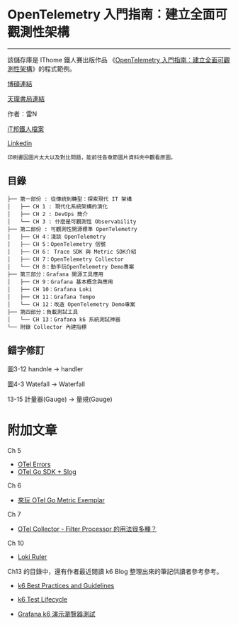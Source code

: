 # OpenTelemetry 入門指南︰建立全面可觀測性架構

---

該儲存庫是 IThome 鐵人賽出版作品 《[OpenTelemetry 入門指南︰建立全面可觀測性架構](https://www.drmaster.com.tw/bookinfo.asp?BookID=MP22334)》的程式範例。

[博碩連結](https://www.drmaster.com.tw/bookinfo.asp?BookID=MP22334)

[天瓏書局連結](https://www.tenlong.com.tw/products/9786263338739?list_name=p-r-zh_tw)

作者︰雷N

[iT邦鐵人檔案](https://ithelp.ithome.com.tw/users/20104930)

[Linkedin](https://www.linkedin.com/in/%E5%81%A5%E8%AA%A0-%E5%91%82-0631b4127/)

`印刷書因圖片太大以及對比問題，能前往各章節圖片資料夾中觀看原圖。`

## 目錄
```
├── 第一部份 : 從傳統到轉型：探索現代 IT 架構
│   ├── CH 1 : 現代化系統架構的演化
│   ├── CH 2 : DevOps 簡介
│   └── CH 3 : 什麼是可觀測性 Observability
├── 第二部份 : 可觀測性開源標準 OpenTelemetry
│   ├── CH 4：淺談 OpenTelemetry
│   ├── CH 5：OpenTelemetry 信號
│   ├── CH 6： Trace SDK 與 Metric SDK介紹
│   ├── CH 7：OpenTelemetry Collector
│   └── CH 8：動手玩OpenTelemetry Demo專案
├── 第三部分：Grafana 開源工具應用
│   ├── CH 9：Grafana 基本概念與應用
│   ├── CH 10：Grafana Loki
│   ├── CH 11：Grafana Tempo
│   └── CH 12：改造 OpenTelemetry Demo專案
├── 第四部分：負載測試工具
│   └── CH 13：Grafana k6 系統測試神器
└── 附錄 Collector 內建指標
```

## 錯字修訂

圖3-12 handnle -> handler

圖4-3 Watefall -> Waterfall

13-15 計量器(Gauge) -> 量規(Gauge)

# 附加文章

Ch 5 

- [OTel Errors](/ch5/OTel%20Errors.md)
- [OTel Go SDK + Slog](/ch5/rolldice/)

Ch 6
- [來玩 OTel Go Metric Exemplar](/ch6/exemplar/)

Ch 7
- [OTel Collector - Filter Processor 的用法很多種？](/ch7/filter_processor.md)

Ch 10
- [Loki Ruler](/ch10/loki_ruler/loki_ruler.md)

Ch13 的目錄中，還有作者最近閱讀 k6 Blog 整理出來的筆記供讀者參考參考。

- [k6 Best Practices and Guidelines](/ch13/k6%20Best%20practices%20and%20guidelines.md)

- [k6 Test Lifecycle](/ch13/k6%20Test%20lifecycle.md)

- [Grafana k6 演示瀏覽器測試](https://youtube.com/playlist?list=PLUPlX-9QUIrMc8ZoG68SWaC54gEnWFa24&si=m1tqV2M5viVTetHY)